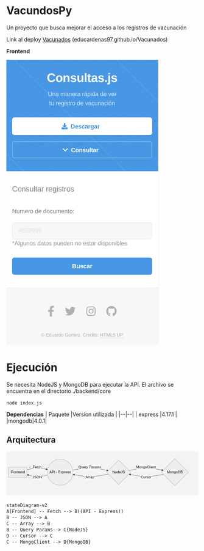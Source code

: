 ﻿# VacundosPy
Un proyecto que busca mejorar el acceso a los registros de vacunación

Link al deploy [Vacunados](https://educardenas97.github.io/Vacunados)
(educardenas97.github.io/Vacunados)


**Frontend**

![Index](main.jpg)

# Ejecución
Se necesita NodeJS y MongoDB para ejecutar la API. 
El archivo se encuentra en el directorio ./backend/core

    node index.js

**Dependencias**
| Paquete |Version utilizada  |
|--|--|
| express |4.17.1 |
|mongodb|4.0.1|



## Arquitectura
![Arquitectura](arquitectura.jpg)
```mermaid
stateDiagram-v2
A[Frontend] -- Fetch --> B((API - Express))
B -- JSON --> A
C -- Array --> B
B -- Query Params--> C{NodeJS}
D -- Cursor --> C
C -- MongoClient --> D{MongoDB}
```
